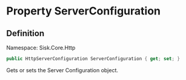 # Property ServerConfiguration

## Definition
Namespace: Sisk.Core.Http

```csharp
public HttpServerConfiguration ServerConfiguration { get; set; }
```

Gets or sets the Server Configuration object.

